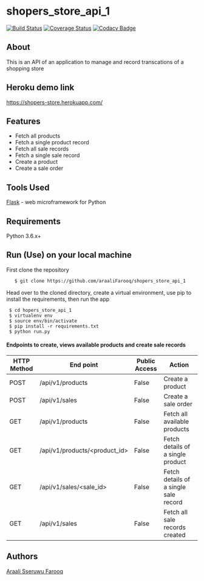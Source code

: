 # shopers_store_api_1
[![Build Status](https://travis-ci.com/araaliFarooq/shopers_store_api_1.svg?branch=master)](https://travis-ci.com/araaliFarooq/shopers_store_api_1)
[![Coverage Status](https://coveralls.io/repos/github/araaliFarooq/shopers_store_api_1/badge.svg?branch=master)](https://coveralls.io/github/araaliFarooq/shopers_store_api_1?branch=master)
[![Codacy Badge](https://api.codacy.com/project/badge/Grade/b3c666411f5a4051a6fcf42cabeef830)](https://www.codacy.com/app/araaliFarooq/shopers_store_api_1?utm_source=github.com&amp;utm_medium=referral&amp;utm_content=araaliFarooq/shopers_store_api_1&amp;utm_campaign=Badge_Grade)

## About
This is an API of an application to manage and record transcations of a shopping store

## Heroku demo link
https://shopers-store.herokuapp.com/

## Features 
- Fetch all products
- Fetch a single product record
- Fetch all sale records
- Fetch a single sale record
- Create a product
- Create a sale order


## Tools Used
[Flask](http://flask.pocoo.org/) - web microframework for Python
## Requirements
Python 3.6.x+
## Run (Use) on your local machine
First clone the repository
```sh
   $ git clone https://github.com/araaliFarooq/shopers_store_api_1
   ```
   Head over to the cloned directory, create a virtual environment, use pip to install the requirements, then run the app
   ```
    $ cd hopers_store_api_1
    $ virtualenv env
    $ source env/bin/activate
    $ pip install -r requirements.txt
    $ python run.py
```

#### Endpoints to create, views available products and create sale records
HTTP Method|End point | Public Access|Action
-----------|----------|--------------|------
POST | /api/v1/products | False | Create a product
POST | /api/v1/sales | False | Create a sale order
GET | /api/v1/products | False | Fetch all available products
GET | /api/v1/products/<product_id> | False | Fetch details of a single product
GET | /api/v1/sales/<sale_id> | False | Fetch details of a single sale record
GET | /api/v1/sales | False | Fetch all sale records created

## Authors
[Araali Sseruwu Farooq](https://github.com/araalifarooq)
